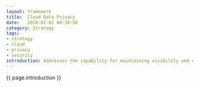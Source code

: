 ```yaml
---
layout: framework
title:  Cloud Data Privacy
date:   2018-01-01 08:30:56
category: Strategy
tags:
- strategy
- cloud
- privacy
- security
introduction: Addresses the capability for maintaining visibility and control over data, and how it is accessed and used in the organization.
---
```


{{ page.introduction }}